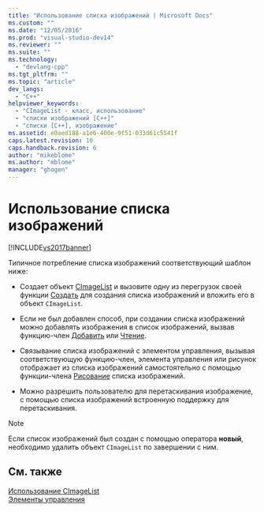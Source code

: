 ```yaml
---
title: "Использование списка изображений | Microsoft Docs"
ms.custom: ""
ms.date: "12/05/2016"
ms.prod: "visual-studio-dev14"
ms.reviewer: ""
ms.suite: ""
ms.technology: 
  - "devlang-cpp"
ms.tgt_pltfrm: ""
ms.topic: "article"
dev_langs: 
  - "C++"
helpviewer_keywords: 
  - "CImageList - класс, использование"
  - "списки изображений [C++]"
  - "списки [C++], изображение"
ms.assetid: e0aed188-a1e6-400e-9f51-033d61c5541f
caps.latest.revision: 10
caps.handback.revision: 6
author: "mikeblome"
ms.author: "mblome"
manager: "ghogen"
---
```

# Использование списка изображений
[!INCLUDE[vs2017banner](../assembler/inline/includes/vs2017banner.md)]

Типичное потребление списка изображений соответствующий шаблон ниже:  
  
-   Создает объект [CImageList](../Topic/CImageList%20Class.md) и вызовите одну из перегрузок своей функции [Создать](../Topic/CImageList::Create.md) для создания списка изображений и вложить его в объект `CImageList`.  
  
-   Если не был добавлен способ, при создании списка изображений можно добавлять изображения в список изображений, вызвав функцию\-член [Добавить](../Topic/CImageList::Add.md) или [Чтение](../Topic/CImageList::Read.md).  
  
-   Связывание списка изображений с элементом управления, вызывая соответствующую функцию\-член, элемента управления или рисунок отображает из списка изображений самостоятельно с помощью функции\-члена [Рисование](../Topic/CImageList::Draw.md) списка изображений.  
  
-   Можно разрешить пользователю для перетаскивания изображение, с помощью списка изображений встроенную поддержку для перетаскивания.  
  
> [!NOTE]
>  Если список изображений был создан с помощью оператора **новый**, необходимо удалить объект `CImageList` по завершении с ним.  
  
## См. также  
 [Использование CImageList](../mfc/using-cimagelist.md)   
 [Элементы управления](../mfc/controls-mfc.md)
